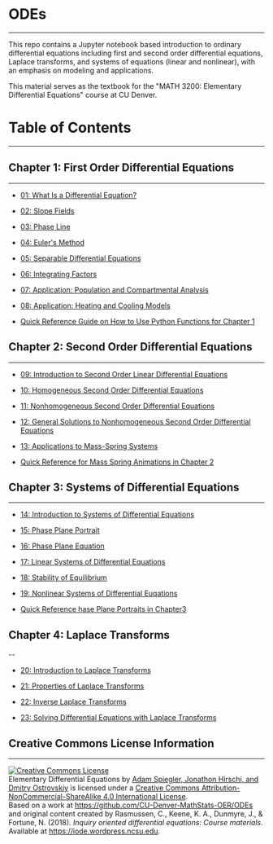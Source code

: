 # ODEs
---

This repo contains a Jupyter notebook based introduction to ordinary differential equations including first and second order differential equations, Laplace transforms, and systems of equations (linear and nonlinear), with an emphasis on modeling and applications. 

This material serves as the textbook for the "MATH 3200: Elementary Differential Equations" course at CU Denver.

# Table of Contents
---

## Chapter 1: First Order Differential Equations
---

- [01: What Is a Differential Equation?](https://githubtocolab.com/CU-Denver-MathStats-OER/ODEs/blob/main/Chp1/01-What-is-a-Differential-Equation.ipynb)

- [02: Slope Fields](https://githubtocolab.com/CU-Denver-MathStats-OER/ODEs/blob/main/Chp1/02-Slope-Fields.ipynb)

- [03: Phase Line](https://githubtocolab.com/CU-Denver-MathStats-OER/ODEs/blob/main/Chp1/03-Phase-Line.ipynb)

- [04: Euler's Method](https://githubtocolab.com/CU-Denver-MathStats-OER/ODEs/blob/main/Chp1/04-Eulers-Method.ipynb)

- [05: Separable Differential Equations](https://githubtocolab.com/CU-Denver-MathStats-OER/ODEs/blob/main/Chp1/05-Separable-Differential-Equations.ipynb)

- [06: Integrating Factors](https://githubtocolab.com/CU-Denver-MathStats-OER/ODEs/blob/main/Chp1/06-Integrating-Factors.ipynb)

- [07: Application: Population and Compartmental Analysis](https://githubtocolab.com/CU-Denver-MathStats-OER/ODEs/blob/main/Chp1/07-Mixture-Applications.ipynb)

- [08: Application: Heating and Cooling Models](https://githubtocolab.com/CU-Denver-MathStats-OER/ODEs/blob/main/Chp1/08-Application-Heating-and-Cooling.ipynb)

- [Quick Reference Guide on How to Use Python Functions for Chapter 1](https://githubtocolab.com/CU-Denver-MathStats-OER/ODEs/blob/main/Chp1/ODE-Tools-Tutorial.ipynb)


## Chapter 2: Second Order Differential Equations
---

- [09: Introduction to Second Order Linear Differential Equations](https://githubtocolab.com/CU-Denver-MathStats-OER/ODEs/blob/main/Chp2/09-Intro-to-Second-Order.ipynb)

- [10: Homogeneous Second Order Differential Equations](https://githubtocolab.com/CU-Denver-MathStats-OER/ODEs/blob/main/Chp2/10-Homogeneous-2nd-Order.ipynb)

- [11: Nonhomogeneous Second Order Differential Equations](https://githubtocolab.com/CU-Denver-MathStats-OER/ODEs/blob/main/Chp2/11-Nonhomogeneous-2nd-Order.ipynb)

- [12: General Solutions to Nonhomogeneous Second Order Differential Equations](https://githubtocolab.com/CU-Denver-MathStats-OER/ODEs/blob/main/Chp2/12-Superposition-2nd-Order.ipynb)

- [13: Applications to Mass-Spring Systems](https://githubtocolab.com/CU-Denver-MathStats-OER/ODEs/blob/main/Chp2/13-Mass-Spring.ipynb)

- [Quick Reference for Mass Spring Animations in Chapter 2](https://githubtocolab.com/CU-Denver-MathStats-OER/ODEs/blob/main/Chp2/Mass-Spring-Tutorial.ipynb)


## Chapter 3: Systems of Differential Equations
---

- [14: Introduction to Systems of Differential Equations](https://githubtocolab.com/CU-Denver-MathStats-OER/ODEs/blob/main/Chp3/14-Introduction-to-Systems.ipynb)

- [15: Phase Plane Portrait](https://githubtocolab.com/CU-Denver-MathStats-OER/ODEs/blob/main/Chp3/15-Phase-Plane-Portrait.ipynb)

- [16: Phase Plane Equation](https://githubtocolab.com/CU-Denver-MathStats-OER/ODEs/blob/main/Chp3/16-Phase-Plane-Equation.ipynb)

- [17: Linear Systems of Differential Equations](https://githubtocolab.com/CU-Denver-MathStats-OER/ODEs/blob/main/Chp3/17-Linear-Systems.ipynb)

- [18: Stability of Equilibrium](https://githubtocolab.com/CU-Denver-MathStats-OER/ODEs/blob/main/Chp3/18-Stability-of-Equilibrium.ipynb)

- [19: Nonlinear Systems of Differential Euqations](https://githubtocolab.com/CU-Denver-MathStats-OER/ODEs/blob/main/Chp3/19-Nonlinear-Systems.ipynb)

- [Quick Reference hase Plane Portraits in Chapter3](https://githubtocolab.com/CU-Denver-MathStats-OER/ODEs/blob/main/Chp3/Phase-Portraits-Tutorial.ipynb)



## Chapter 4: Laplace Transforms
--

- [20: Introduction to Laplace Transforms](https://githubtocolab.com/CU-Denver-MathStats-OER/ODEs/blob/main/Chp4/20-Introduction-to-Laplace-Transforms.ipynb)

- [21: Properties of Laplace Transforms](https://githubtocolab.com/CU-Denver-MathStats-OER/ODEs/blob/main/Chp4/21-Properties-of-Laplace-Transforms.ipynb)

- [22: Inverse Laplace Transforms](https://githubtocolab.com/CU-Denver-MathStats-OER/ODEs/blob/main/Chp4/22-Inverse-Laplace-Transforms.ipynb)

- [23: Solving Differential Equations with Laplace Transforms](https://githubtocolab.com/CU-Denver-MathStats-OER/ODEs/blob/main/Chp4/23-Solving-IVP-with-Laplace-Transforms.ipynb)


## Creative Commons License Information
---

<a rel="license" href="https://creativecommons.org/licenses/by-nc-sa/4.0/"><img alt="Creative Commons License" style="border-width:0" src="https://i.creativecommons.org/l/by-nc-sa/4.0/80x15.png" /></a><br /><span xmlns:dct="http://purl.org/dc/terms/" property="dct:title">Elementary Differential Equations</span> by <a xmlns:cc="http://creativecommons.org/ns#" href="https://github.com/CU-Denver-MathStats-OER/ODEs" property="cc:attributionName" rel="cc:attributionURL">Adam Spiegler, Jonathon Hirschi, and Dmitry Ostrovskiy</a> is licensed under a <a rel="license" href="http://creativecommons.org/licenses/by-nc-sa/4.0/">Creative Commons Attribution-NonCommercial-ShareAlike 4.0 International License</a>.<br />Based on a work at <a xmlns:dct="http://purl.org/dc/terms/" href="https://github.com/CU-Denver-MathStats-OER/ODEs" rel="dct:source">https://github.com/CU-Denver-MathStats-OER/ODEs</a> and original content created by Rasmussen, C., Keene, K. A., Dunmyre, J., & Fortune, N. (2018). *Inquiry oriented differential equations: Course materials*. Available at <a href="https://iode.wordpress.ncsu.edu">https://iode.wordpress.ncsu.edu</a>.


